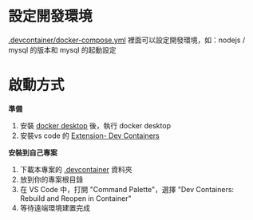 # 設定開發環境
[.devcontainer/docker-compose.yml](./.devcontainer/docker-compose.yml) 裡面可以設定開發環境，如：nodejs / mysql 的版本和 mysql 的起動設定

# 啟動方式
**準備**
1. 安裝 [docker desktop](https://www.docker.com/) 後，執行 docker desktop
2. 安裝vs code 的 [Extension- Dev Containers](https://marketplace.visualstudio.com/items?itemName=ms-vscode-remote.remote-containers)

**安裝到自己專案**
1. 下載本專案的 [.devcontainer](./.devcontainer) 資料夾
2. 放到你的專案根目錄
3. 在 VS Code 中，打開 "Command Palette"，選擇 "Dev Containers: Rebuild and Reopen in Container" 
4. 等待遠端環境建置完成
